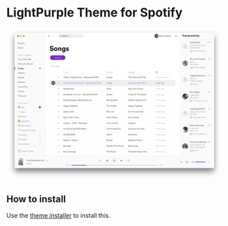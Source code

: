 # LightPurple Theme for Spotify

![](Screenshots/1.png)

## How to install

Use the [theme installer](https://github.com/BrianValente/SpotifyDesktop-ThemeInstaller) to install this.